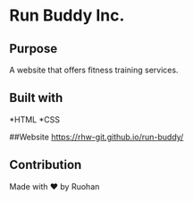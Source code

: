# Run Buddy Inc.

## Purpose 

A website that offers fitness training services.

## Built with

*HTML
*CSS

##Website 
https://rhw-git.github.io/run-buddy/

## Contribution

Made with ❤️ by Ruohan
